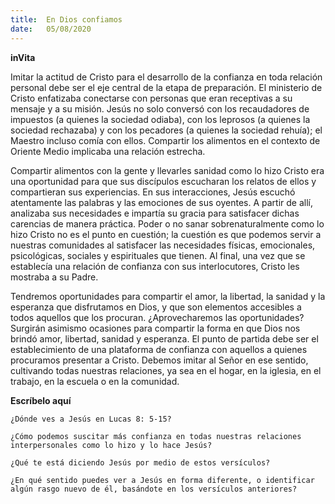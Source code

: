 ```yaml
---
title:  En Dios confiamos
date:   05/08/2020
---
```


**inVita**

Imitar la actitud de Cristo para el desarrollo de la confianza en toda relación personal debe ser el eje central de la etapa de preparación. El ministerio de Cristo enfatizaba conectarse con personas que eran receptivas a su mensaje y a su misión. Jesús no solo conversó con los recaudadores de impuestos (a quienes la sociedad odiaba), con los leprosos (a quienes la sociedad rechazaba) y con los pecadores (a quienes la sociedad rehuía); el Maestro incluso comía con ellos. Compartir los alimentos en el contexto de Oriente Medio implicaba una relación estrecha.

Compartir alimentos con la gente y llevarles sanidad como lo hizo Cristo era una oportunidad para que sus discípulos escucharan los relatos de ellos y compartieran sus experiencias. En sus interacciones, Jesús escuchó atentamente las palabras y las emociones de sus oyentes. A partir de allí, analizaba sus necesidades e impartía su gracia para satisfacer dichas carencias de manera práctica. Poder o no sanar sobrenaturalmente como lo hizo Cristo no es el punto en cuestión; la cuestión es que podemos servir a nuestras comunidades al satisfacer las necesidades físicas, emocionales, psicológicas, sociales y espirituales que tienen. Al final, una vez que se establecía una relación de confianza con sus interlocutores, Cristo les mostraba a su Padre.

Tendremos oportunidades para compartir el amor, la libertad, la sanidad y la esperanza que disfrutamos en Dios, y que son elementos accesibles a todos aquellos que los procuran. ¿Aprovecharemos las oportunidades? Surgirán asimismo ocasiones para compartir la forma en que Dios nos brindó amor, libertad, sanidad y esperanza. El punto de partida debe ser el establecimiento de una plataforma de confianza con aquellos a quienes procuramos presentar a Cristo. Debemos imitar al Señor en ese sentido, cultivando todas nuestras relaciones, ya sea en el hogar, en la iglesia, en el trabajo, en la escuela o en la comunidad.

**Escríbelo aquí**

`¿Dónde ves a Jesús en Lucas 8: 5-15?`

`¿Cómo podemos suscitar más confianza en todas nuestras relaciones interpersonales como lo hizo y lo hace Jesús?`

`¿Qué te está diciendo Jesús por medio de estos versículos?`

`¿En qué sentido puedes ver a Jesús en forma diferente, o identificar algún rasgo nuevo de él, basándote en los versículos anteriores?`
